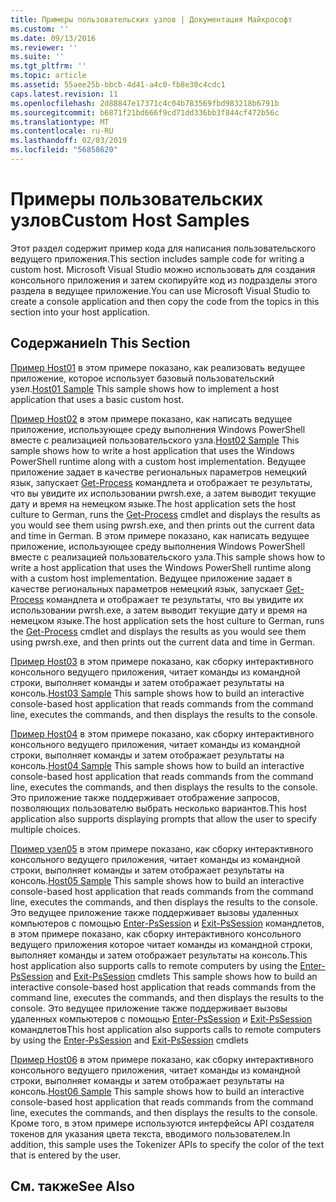 ```yaml
---
title: Примеры пользовательских узлов | Документация Майкрософт
ms.custom: ''
ms.date: 09/13/2016
ms.reviewer: ''
ms.suite: ''
ms.tgt_pltfrm: ''
ms.topic: article
ms.assetid: 55aee25b-bbcb-4d41-a4c0-fb8e30c4cdc1
caps.latest.revision: 11
ms.openlocfilehash: 2d88847e17371c4c04b783569fbd983218b6791b
ms.sourcegitcommit: b6871f21bd666f9cd71dd336bb3f844cf472b56c
ms.translationtype: MT
ms.contentlocale: ru-RU
ms.lasthandoff: 02/03/2019
ms.locfileid: "56858620"
---
```

# <a name="custom-host-samples"></a><span data-ttu-id="43b37-102">Примеры пользовательских узлов</span><span class="sxs-lookup"><span data-stu-id="43b37-102">Custom Host Samples</span></span>

<span data-ttu-id="43b37-103">Этот раздел содержит пример кода для написания пользовательского ведущего приложения.</span><span class="sxs-lookup"><span data-stu-id="43b37-103">This section includes sample code for writing a custom host.</span></span> <span data-ttu-id="43b37-104">Microsoft Visual Studio можно использовать для создания консольного приложения и затем скопируйте код из подразделы этого раздела в ведущее приложение.</span><span class="sxs-lookup"><span data-stu-id="43b37-104">You can use Microsoft Visual Studio to create a console application and then copy the code from the topics in this section into your host application.</span></span>

## <a name="in-this-section"></a><span data-ttu-id="43b37-105">Содержание</span><span class="sxs-lookup"><span data-stu-id="43b37-105">In This Section</span></span>

 <span data-ttu-id="43b37-106">[Пример Host01](./host01-sample.md) в этом примере показано, как реализовать ведущее приложение, которое использует базовый пользовательский узел.</span><span class="sxs-lookup"><span data-stu-id="43b37-106">[Host01 Sample](./host01-sample.md) This sample shows how to implement a host application that uses a basic custom host.</span></span>

 <span data-ttu-id="43b37-107">[Пример Host02](./host02-sample.md) в этом примере показано, как написать ведущее приложение, использующее среду выполнения Windows PowerShell вместе с реализацией пользовательского узла.</span><span class="sxs-lookup"><span data-stu-id="43b37-107">[Host02 Sample](./host02-sample.md) This sample shows how to write a host application that uses the Windows PowerShell runtime along with a custom host implementation.</span></span> <span data-ttu-id="43b37-108">Ведущее приложение задает в качестве региональных параметров немецкий язык, запускает [Get-Process](/powershell/module/Microsoft.PowerShell.Management/Get-Process) командлета и отображает те результаты, что вы увидите их использовании pwrsh.exe, а затем выводит текущие дату и время на немецком языке.</span><span class="sxs-lookup"><span data-stu-id="43b37-108">The host application sets the host culture to German, runs the [Get-Process](/powershell/module/Microsoft.PowerShell.Management/Get-Process) cmdlet and displays the results as you would see them using pwrsh.exe, and then prints out the current data and time in German.</span></span>
<span data-ttu-id="43b37-109">В этом примере показано, как написать ведущее приложение, использующее среду выполнения Windows PowerShell вместе с реализацией пользовательского узла.</span><span class="sxs-lookup"><span data-stu-id="43b37-109">This sample shows how to write a host application that uses the Windows PowerShell runtime along with a custom host implementation.</span></span> <span data-ttu-id="43b37-110">Ведущее приложение задает в качестве региональных параметров немецкий язык, запускает [Get-Process](/powershell/module/Microsoft.PowerShell.Management/Get-Process) командлета и отображает те результаты, что вы увидите их использовании pwrsh.exe, а затем выводит текущие дату и время на немецком языке.</span><span class="sxs-lookup"><span data-stu-id="43b37-110">The host application sets the host culture to German, runs the [Get-Process](/powershell/module/Microsoft.PowerShell.Management/Get-Process) cmdlet and displays the results as you would see them using pwrsh.exe, and then prints out the current data and time in German.</span></span>

 <span data-ttu-id="43b37-111">[Пример Host03](./host03-sample.md) в этом примере показано, как сборку интерактивного консольного ведущего приложения, читает команды из командной строки, выполняет команды и затем отображает результаты на консоль.</span><span class="sxs-lookup"><span data-stu-id="43b37-111">[Host03 Sample](./host03-sample.md) This sample shows how to build an interactive console-based host application that reads commands from the command line, executes the commands, and then displays the results to the console.</span></span>

 <span data-ttu-id="43b37-112">[Пример Host04](./host04-sample.md) в этом примере показано, как сборку интерактивного консольного ведущего приложения, читает команды из командной строки, выполняет команды и затем отображает результаты на консоль.</span><span class="sxs-lookup"><span data-stu-id="43b37-112">[Host04 Sample](./host04-sample.md) This sample shows how to build an interactive console-based host application that reads commands from the command line, executes the commands, and then displays the results to the console.</span></span> <span data-ttu-id="43b37-113">Это приложение также поддерживает отображение запросов, позволяющих пользователю выбрать несколько вариантов.</span><span class="sxs-lookup"><span data-stu-id="43b37-113">This host application also supports displaying prompts that allow the user to specify multiple choices.</span></span>

 <span data-ttu-id="43b37-114">[Пример узел05](./host05-sample.md) в этом примере показано, как сборку интерактивного консольного ведущего приложения, читает команды из командной строки, выполняет команды и затем отображает результаты на консоль.</span><span class="sxs-lookup"><span data-stu-id="43b37-114">[Host05 Sample](./host05-sample.md) This sample shows how to build an interactive console-based host application that reads commands from the command line, executes the commands, and then displays the results to the console.</span></span> <span data-ttu-id="43b37-115">Это ведущее приложение также поддерживает вызовы удаленных компьютеров с помощью [Enter-PsSession](/powershell/module/Microsoft.PowerShell.Core/Enter-PSSession) и [Exit-PsSession](/powershell/module/Microsoft.PowerShell.Core/Exit-PSSession) командлетов, в этом примере показано, как сборку интерактивного консольного ведущего приложения которое читает команды из командной строки, выполняет команды и затем отображает результаты на консоль.</span><span class="sxs-lookup"><span data-stu-id="43b37-115">This host application also supports calls to remote computers by using the [Enter-PsSession](/powershell/module/Microsoft.PowerShell.Core/Enter-PSSession) and [Exit-PsSession](/powershell/module/Microsoft.PowerShell.Core/Exit-PSSession) cmdlets This sample shows how to build an interactive console-based host application that reads commands from the command line, executes the commands, and then displays the results to the console.</span></span> <span data-ttu-id="43b37-116">Это ведущее приложение также поддерживает вызовы удаленных компьютеров с помощью [Enter-PsSession](/powershell/module/Microsoft.PowerShell.Core/Enter-PSSession) и [Exit-PsSession](/powershell/module/Microsoft.PowerShell.Core/Exit-PSSession) командлетов</span><span class="sxs-lookup"><span data-stu-id="43b37-116">This host application also supports calls to remote computers by using the [Enter-PsSession](/powershell/module/Microsoft.PowerShell.Core/Enter-PSSession) and [Exit-PsSession](/powershell/module/Microsoft.PowerShell.Core/Exit-PSSession) cmdlets</span></span>

 <span data-ttu-id="43b37-117">[Пример Host06](./host06-sample.md) в этом примере показано, как сборку интерактивного консольного ведущего приложения, читает команды из командной строки, выполняет команды и затем отображает результаты на консоль.</span><span class="sxs-lookup"><span data-stu-id="43b37-117">[Host06 Sample](./host06-sample.md) This sample shows how to build an interactive console-based host application that reads commands from the command line, executes the commands, and then displays the results to the console.</span></span> <span data-ttu-id="43b37-118">Кроме того, в этом примере используются интерфейсы API создателя токенов для указания цвета текста, вводимого пользователем.</span><span class="sxs-lookup"><span data-stu-id="43b37-118">In addition, this sample uses the Tokenizer APIs to specify the color of the text that is entered by the user.</span></span>

## <a name="see-also"></a><span data-ttu-id="43b37-119">См. также</span><span class="sxs-lookup"><span data-stu-id="43b37-119">See Also</span></span>
